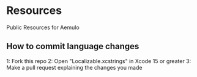 # Resources
Public Resources for Aemulo

## How to commit language changes
1: Fork this repo 
2: Open "Localizable.xcstrings" in Xcode 15 or greater
3: Make a pull request explaining the changes you made